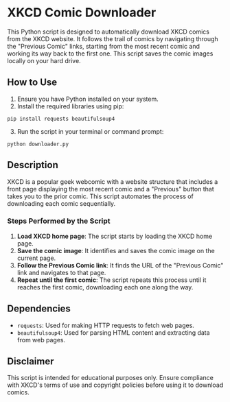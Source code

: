 # XKCD Comic Downloader

This Python script is designed to automatically download XKCD comics from the XKCD website. It follows the trail of comics by navigating through the "Previous Comic" links, starting from the most recent comic and working its way back to the first one. This script saves the comic images locally on your hard drive.

## How to Use

1. Ensure you have Python installed on your system.
2. Install the required libraries using pip:

```
pip install requests beautifulsoup4
```
3. Run the script in your terminal or command prompt:

```
python downloader.py
```


## Description

XKCD is a popular geek webcomic with a website structure that includes a front page displaying the most recent comic and a "Previous" button that takes you to the prior comic. This script automates the process of downloading each comic sequentially.

### Steps Performed by the Script

1. **Load XKCD home page**: The script starts by loading the XKCD home page.
2. **Save the comic image**: It identifies and saves the comic image on the current page.
3. **Follow the Previous Comic link**: It finds the URL of the "Previous Comic" link and navigates to that page.
4. **Repeat until the first comic**: The script repeats this process until it reaches the first comic, downloading each one along the way.

## Dependencies

- `requests`: Used for making HTTP requests to fetch web pages.
- `beautifulsoup4`: Used for parsing HTML content and extracting data from web pages.

## Disclaimer

This script is intended for educational purposes only. Ensure compliance with XKCD's terms of use and copyright policies before using it to download comics.
